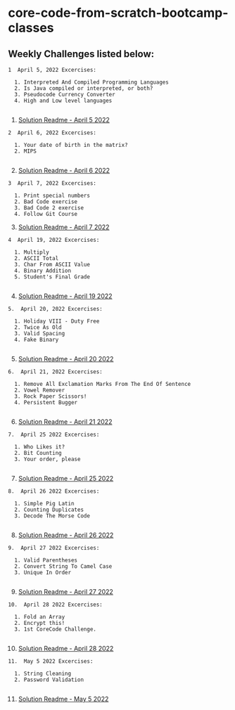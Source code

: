 # core-code-from-scratch-bootcamp-classes

## Weekly Challenges listed below:

```
1  April 5, 2022 Excercises:
  
  1. Interpreted And Compiled Programming Languages
  2. Is Java compiled or interpreted, or both?
  3. Pseudocode Currency Converter
  4. High and Low level languages
  
```  

1. [Solution Readme - April 5 2022](https://github.com/HackMort/core-code-from-scratch-bc-class-1/blob/master/weeklys/april-5-22.md)

```
2  April 6, 2022 Excercises:
  
  1. Your date of birth in the matrix?
  2. MIPS
  
```  

2. [Solution Readme - April 6 2022](https://github.com/HackMort/core-code-from-scratch-bc-class-1/blob/master/weeklys/april-6-22.md)


```
3  April 7, 2022 Excercises:
  
  1. Print special numbers
  2. Bad Code exercise
  3. Bad Code 2 exercise
  4. Follow Git Course

```  

3. [Solution Readme - April 7 2022](https://github.com/HackMort/core-code-from-scratch-bc-class-1/blob/master/weeklys/april-7-22.md)

```
4  April 19, 2022 Excercises:
  
  1. Multiply
  2. ASCII Total
  3. Char From ASCII Value
  4. Binary Addition
  5. Student's Final Grade
  
```  

4. [Solution Readme - April 19 2022](https://github.com/HackMort/core-code-from-scratch-bc-class-1/blob/master/weeklys/april-19-22.md)

```
5.  April 20, 2022 Excercises:
  
  1. Holiday VIII - Duty Free
  2. Twice As Old
  3. Valid Spacing 
  4. Fake Binary
  
```

5. [Solution Readme - April 20 2022](https://github.com/HackMort/core-code-from-scratch-bc-class-1/blob/master/weeklys/april-20-22.md)

```
6.  April 21, 2022 Excercises:
  
  1. Remove All Exclamation Marks From The End Of Sentence 
  2. Vowel Remover
  3. Rock Paper Scissors!
  4. Persistent Bugger
  
```

6. [Solution Readme - April 21 2022](https://github.com/HackMort/core-code-from-scratch-bc-class-1/blob/master/weeklys/april-21-22.md)

```
7.  April 25 2022 Excercises:
  
  1. Who Likes it?
  2. Bit Counting
  3. Your order, please
  
```

7. [Solution Readme - April 25 2022](https://github.com/HackMort/core-code-from-scratch-bc-class-1/blob/master/weeklys/april-25-22.md)

```
8.  April 26 2022 Excercises:
  
  1. Simple Pig Latin
  2. Counting Duplicates
  3. Decode The Morse Code
  
```

8. [Solution Readme - April 26 2022](https://github.com/HackMort/core-code-from-scratch-bc-class-1/blob/master/weeklys/april-26-2022.md)

```
9.  April 27 2022 Excercises:
  
  1. Valid Parentheses 
  2. Convert String To Camel Case
  3. Unique In Order
  
```

9. [Solution Readme - April 27 2022](https://github.com/HackMort/core-code-from-scratch-bc-class-1/blob/master/weeklys/april-27-22.md)

```
10.  April 28 2022 Excercises:
  
  1. Fold an Array
  2. Encrypt this!
  3. 1st CoreCode Challenge.
  
```

10. [Solution Readme - April 28 2022](https://github.com/HackMort/core-code-from-scratch-bc-class-1/blob/master/weeklys/april-28-22.md)

```
11.  May 5 2022 Excercises:
  
  1. String Cleaning
  2. Password Validation
  
```

11. [Solution Readme - May 5 2022](https://github.com/HackMort/core-code-from-scratch-bc-class-1/blob/master/weeklys/may-5-22.md)
